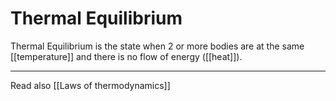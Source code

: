 # Thermal Equilibrium

Thermal Equilibrium is the state when 2 or more bodies are at the same [[temperature]] and there is no flow of energy ([[heat]]).

---
Read also [[Laws of thermodynamics]]